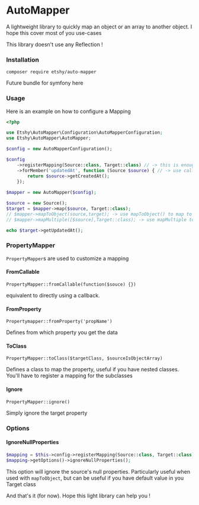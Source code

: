 # AutoMapper

A lightweight library to quickly map an object or an array to another object. I hope this cover most of you use-cases

This library doesn't use any Reflection !

### Installation

`composer require etshy/auto-mapper`

Future bundle for symfony here

### Usage
 
Here is an example on how to configure a Mapping

```php
<?php

use Etshy\AutoMapper\Configuration\AutoMapperConfiguration;
use Etshy\AutoMapper\AutoMapper;

$config = new AutoMapperConfiguration();

$config
    ->registerMapping(Source::class, Target::class) // -> this is enough if Source and Target have the same property name
    ->forMember('updatedAt', function (Source $source) { // -> use callback function or PropertyMapper on the forMember method
        return $source->getCreatedAt();
    });
                            
$mapper = new AutoMapper($config);

$source = new Source();
$target = $mapper->map($source, Target::class);
// $mapper->mapToObject(source,target); -> use mapToObject() to map to an existing object
// $mapper->mapMultiple([$source],Target::class); -> use mapMultiple to map an iterable of source 

echo $target->getUpdatedAt();
```

### PropertyMapper

`PropertyMapper`s are used to customize a mapping

#### FromCallable
`PropertyMapper::fromCallable(function($souce) {})` 

equivalent to directly using a callback.

#### FromProperty
`Propertymapper::fromProperty('propName')`

Defines from which property you get the data

#### ToClass
`PropertyMapper::toClass($targetClass, $sourceIsObjectArray)`

Defines a class to map the property, useful if you have nested classes. You'll have to register a mapping for the subclasses

#### Ignore
`PropertyMapper::ignore()`

Simply ignore the target property

### Options

#### IgnoreNullProperties
```php
$mapping = $this->config->registerMapping(Source::class, Target::class);
$mapping->getOptions()->ignoreNullProperties();
```

This option will ignore the source's null properties. Particularly useful when used with  `mapToObject`, but can be useful if you have default value in you Target class


And that's it (for now).
Hope this light library can help you !
